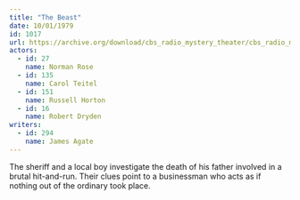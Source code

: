 ```yaml
---
title: "The Beast"
date: 10/01/1979
id: 1017
url: https://archive.org/download/cbs_radio_mystery_theater/cbs_radio_mystery_theater-1001-1050.zip/cbs_radio_mystery_theater-1001-1050%2Fcbsrmt_1017_the_beast.mp3
actors:  
  - id: 27
    name: Norman Rose  
  - id: 135
    name: Carol Teitel  
  - id: 151
    name: Russell Horton  
  - id: 16
    name: Robert Dryden
writers:  
  - id: 294
    name: James Agate
---
```

The sheriff and a local boy investigate the death of his father involved in a brutal hit-and-run. Their clues point to a businessman who acts as if nothing out of the ordinary took place.